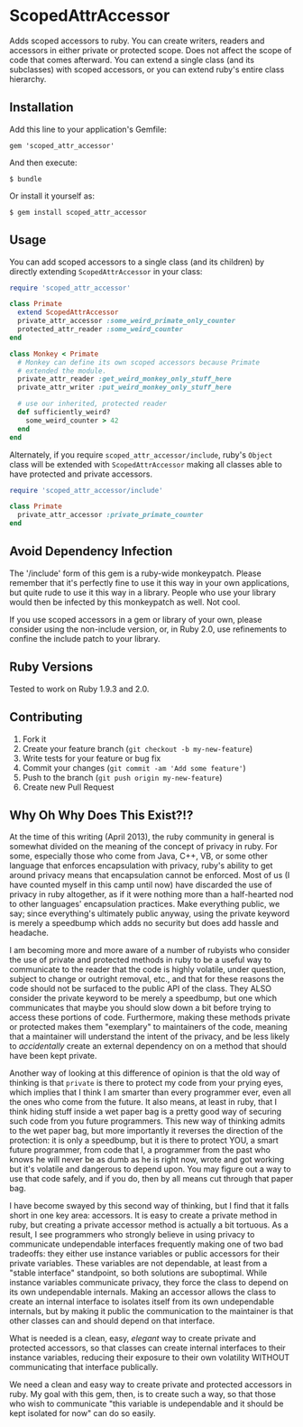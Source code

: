 # ScopedAttrAccessor

Adds scoped accessors to ruby. You can create writers, readers and
accessors in either private or protected scope. Does not affect the
scope of code that comes afterward. You can extend a single class (and
its subclasses) with scoped accessors, or you can extend ruby's entire
class hierarchy.

## Installation

Add this line to your application's Gemfile:

    gem 'scoped_attr_accessor'

And then execute:

    $ bundle

Or install it yourself as:

    $ gem install scoped_attr_accessor

## Usage

You can add scoped accessors to a single class (and its children) by
directly extending `ScopedAttrAccessor` in your class:

```ruby
require 'scoped_attr_accessor'

class Primate
  extend ScopedAttrAccessor
  private_attr_accessor :some_weird_primate_only_counter
  protected_attr_reader :some_weird_counter
end

class Monkey < Primate
  # Monkey can define its own scoped accessors because Primate
  # extended the module.
  private_attr_reader :get_weird_monkey_only_stuff_here
  private_attr_writer :put_weird_monkey_only_stuff_here

  # use our inherited, protected reader
  def sufficiently_weird?
    some_weird_counter > 42
  end
end
```

Alternately, if you require `scoped_attr_accessor/include`, ruby's
`Object` class will be extended with `ScopedAttrAccessor` making all
classes able to have protected and private accessors.

```ruby
require 'scoped_attr_accessor/include'

class Primate
  private_attr_accessor :private_primate_counter
end
```

## Avoid Dependency Infection

The '/include' form of this gem is a ruby-wide monkeypatch. Please
remember that it's perfectly fine to use it this way in your own
applications, but quite rude to use it this way in a library. People
who use your library would then be infected by this monkeypatch as
well. Not cool.

If you use scoped accessors in a gem or library of your own, please
consider using the non-include version, or, in Ruby 2.0, use
refinements to confine the include patch to your library.

## Ruby Versions

Tested to work on Ruby 1.9.3 and 2.0.

## Contributing

1. Fork it
1. Create your feature branch (`git checkout -b my-new-feature`)
1. Write tests for your feature or bug fix
1. Commit your changes (`git commit -am 'Add some feature'`)
1. Push to the branch (`git push origin my-new-feature`)
1. Create new Pull Request

## Why Oh Why Does This Exist?!?

At the time of this writing (April 2013), the ruby community in
general is somewhat divided on the meaning of the concept of privacy
in ruby. For some, especially those who come from Java, C++, VB, or
some other language that enforces encapsulation with privacy, ruby's
ability to get around privacy means that encapsulation cannot be
enforced. Most of us (I have counted myself in this camp until now)
have discarded the use of privacy in ruby altogether, as if it were
nothing more than a half-hearted nod to other languages' encapsulation
practices. Make everything public, we say; since everything's
ultimately public anyway, using the private keyword is merely a
speedbump which adds no security but does add hassle and headache.

I am becoming more and more aware of a number of rubyists who consider
the use of private and protected methods in ruby to be a useful way to
communicate to the reader that the code is highly volatile, under
question, subject to change or outright removal, etc., and that for
these reasons the code should not be surfaced to the public API of the
class. They ALSO consider the private keyword to be merely a
speedbump, but one which communicates that maybe you should slow down
a bit before trying to access these portions of code. Furthermore,
making these methods private or protected makes them "exemplary" to
maintainers of the code, meaning that a maintainer will understand the
intent of the privacy, and be less likely to *accidentally* create an
external dependency on on a method that should have been kept private.

Another way of looking at this difference of opinion is that the old
way of thinking is that `private` is there to protect my code from
your prying eyes, which implies that I think I am smarter than every
programmer ever, even all the ones who come from the future. It also
means, at least in ruby, that I think hiding stuff inside a wet paper
bag is a pretty good way of securing such code from you future
programmers. This new way of thinking admits to the wet paper bag, but
more importantly it reverses the direction of the protection: it is
only a speedbump, but it is there to protect YOU, a smart future
programmer, from code that I, a programmer from the past who knows he
will never be as dumb as he is right now, wrote and got working but
it's volatile and dangerous to depend upon. You may figure out a way
to use that code safely, and if you do, then by all means cut through
that paper bag.

I have become swayed by this second way of thinking, but I find that
it falls short in one key area: accessors. It is easy to create a
private method in ruby, but creating a private accessor method is
actually a bit tortuous. As a result, I see programmers who strongly
believe in using privacy to communicate undependable interfaces
frequently making one of two bad tradeoffs: they either use instance
variables or public accessors for their private variables. These
variables are not dependable, at least from a "stable interface"
standpoint, so both solutions are suboptimal. While instance variables
communicate privacy, they force the class to depend on its own
undependable internals. Making an accessor allows the class to create
an internal interface to isolates itself from its own undependable
internals, but by making it public the communication to the maintainer
is that other classes can and should depend on that interface.

What is needed is a clean, easy, *elegant* way to create private and
protected accessors, so that classes can create internal interfaces
to their instance variables, reducing their exposure to their own
volatility WITHOUT communicating that interface publically.

We need a clean and easy way to create private and protected accessors
in ruby. My goal with this gem, then, is to create such a way, so that
those who wish to communicate "this variable is undependable and it
should be kept isolated for now" can do so easily.
